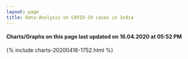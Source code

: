 ```yaml
---
layout: page
title: Data-Analysis on COVID-19 cases in India
---
```

#### Charts/Graphs on this page last updated on 16.04.2020 at 05:52 PM
{% include charts-20200416-1752.html %}